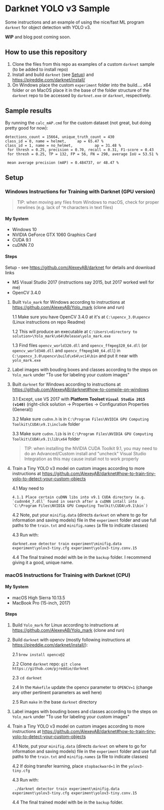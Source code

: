 # Darknet YOLO v3 Sample

Some instructions and an example of using the nice/fast ML program `darknet` for object detection with YOLO v3.

**WIP** and blog post coming soon.

## How to use this repository

1.  Clone the files from this repo as examples of a custom `darknet` sample (to be added to install repo)
2.  Install and build `darknet` (see [Setup](#setup)) and https://pjreddie.com/darknet/install/
3.  On Windows place the custom `experiment` folder into the build.... x64 folder or on MacOS place it in the base of the folder structure of the `darknet` repo to be accessed by `darknet.exe` or `darknet`, respectively.

## Sample results

By running the `calc_mAP.cmd` for the custom dataset (not great, but doing pretty good for now):

```
detections_count = 15664, unique_truth_count = 430
class_id = 0, name = helmet,     ap = 65.47 %
class_id = 1, name = no_helmet,          ap = 31.48 %
 for thresh = 0.25, precision = 0.70, recall = 0.31, F1-score = 0.43
 for thresh = 0.25, TP = 132, FP = 56, FN = 298, average IoU = 53.51 %

 mean average precision (mAP) = 0.484737, or 48.47 %
```

## Setup

### Windows Instructions for Training with Darknet (GPU version)

> TIP:  when moving any files from Windows to macOS, check for proper newlines (e.g. lack of `^M` characters in text files)

#### My System
* Windows 10
* NVIDIA GeForce GTX 1060 Graphics Card
* CUDA 9.1
* cuDNN 7.0

#### Steps

Setup - see https://github.com/AlexeyAB/darknet for details and download links
* MS Visual Studio 2017 (instructions say 2015, but 2017 worked well for me)
* OpenCV 3.4.0

1.  Built `Yolo_mark` for Windows according to instructions at https://github.com/AlexeyAB/Yolo_mark (clone and run)

    1.1 Make sure you have OpenCV 3.4.0 at it's at `C:\opencv_3.0\opencv` (Linux instructions on repo Readme)
  
    1.2 This will produce an executable at `C:\Users\<directory to solution>\Yolo_mark\x64\Release\yolo_mark.exe`
  
    1.3 Find files `opencv_world320.dll` and `opencv_ffmpeg320_64.dll` (or `opencv_world340.dll` and `opencv_ffmpeg340_64.dll`) in `C:\opencv_3.0\opencv\build\x64\vc14\bin` and put it near with `yolo_mark.exe`

2.  Label images with bouding boxes and classes according to the steps on `Yolo_mark` under "To use for labeling your custom images"
3.  Built `darknet` for Windows according to instructions at https://github.com/AlexeyAB/darknet#how-to-compile-on-windows

    3.1 Except, use VS 2017 with **Platform Toolset `Visual Studio 2015 (v140)`** (right-click solution -> Properties -> Configuration Properties (General))
    
    3.2 Make sure `cudnn.h` is in `C:\Program Files\NVIDIA GPU Computing Toolkit\CUDA\v9.1\include` folder
    
    3.3 Make sure `cudnn.lib` is in `C:\Program Files\NVIDIA GPU Computing Toolkit\CUDA\v9.1\lib\x64` folder
    > TIP:  when installing the NVIDIA CUDA Toolkit 9.1, you may need to do an Advanced/Custom install and "uncheck" Visual Studio Integration as this may cause install not to work properly

4.  Train a Tiny YOLO v3 model on custom images according to more instructions at https://github.com/AlexeyAB/darknet#how-to-train-tiny-yolo-to-detect-your-custom-objects

    4.1 May need to
    
        4.1.1 Place certain cuDNN libs into v9.1 CUDA directory (e.g. `cudnn64_7.dll` found in search after a cuDNN intall into `C:\Program Files\NVIDIA GPU Computing Toolkit\CUDA\v9.1\bin`)
 
    4.2 Note, put your `minifig.data` (directs `darknet` on where to go for information and saving models) file in the `experiment` folder and use full paths to the `train.txt` and `minifig.names` (a file to indicate classes)
    
    4.3 Run with:
  
      `darknet.exe detector train experiment\minifig.data experiment\yolov3-tiny.cfg experiment\yolov3-tiny.conv.15`
      
    4.4 The final trained model with be in the `backup` folder.  I recommend giving it a good, unique name.
  
### macOS Instructions for Training with Darknet (CPU)

#### My System
* macOS High Sierra 10.13.5
* MacBook Pro (15-inch, 2017)

#### Steps

1.  Build `Yolo_mark` for Linux according to instructions at https://github.com/AlexeyAB/Yolo_mark (clone and run)

2. Build `darknet` with opencv (mostly following instructions at https://pjreddie.com/darknet/install/):

    2.1  `brew install opencv@2`
    
    2.2  Clone `darknet` repo:  `git clone https://github.com/pjreddie/darknet`
    
    2.3  `cd darknet`
    
    2.4  In the `Makefile` update the opencv parameter to `OPENCV=1` (change any other pertinent parameters as well here)
    
    2.5  Run `make` in the base `darknet` directory

3. Label images with bouding boxes and classes according to the steps on `Yolo_mark` under "To use for labeling your custom images"

4. Train a Tiny YOLO v3 model on custom images according to more instructions at https://github.com/AlexeyAB/darknet#how-to-train-tiny-yolo-to-detect-your-custom-objects

    4.1 Note, put your `minifig.data` (directs `darknet` on where to go for information and saving models) file in the `experiment` folder and use full paths to the `train.txt` and `minifig.names` (a file to indicate classes)

    4.2 If doing transfer learning, place `stopbackward=1` in the `yolov3-tiny.cfg`

    4.3 Run with:

        ./darknet detector train experiment\minifig.data experiment\yolov3-tiny.cfg experiment\yolov3-tiny.conv.15
    
    4.4 The final trained model with be in the `backup` folder.
